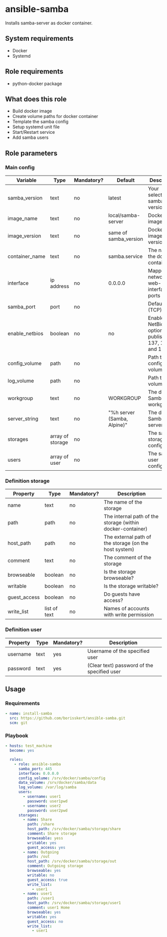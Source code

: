 # ansible-samba

Installs samba-server as docker container.

## System requirements

* Docker
* Systemd

## Role requirements

* python-docker package

## What does this role

* Build docker image
* Create volume paths for docker container
* Template the samba config
* Setup systemd unit file
* Start/Restart service
* Add samba users

## Role parameters

### Main config

| Variable      | Type | Mandatory? | Default | Description           |
|---------------|------|------------|---------|-----------------------|
| samba_version         | text | no | latest | Your selected samba version |
| image_name            | text | no | local/samba-server | Docker image name                                 |
| image_version         | text | no | same of samba_version | Docker image version                           |
| container_name        | text | no | samba.service                 | The name of the docker container       |
| interface             | ip address | no | 0.0.0.0                 | Mapped network for web-interface ports |
| samba_port            | port       | no | <empty>                 | Default port (TCP): 445                |
| enable_netbios        | boolean    | no | no                      | Enables NetBios option and publish ports 137, 138 and 138 |
| config_volume         | path       | no | <empty>                 | Path to config volume                  |
| log_volume            | path       | no | <empty>                 | Path to log volume                     |
| workgroup             | text       | no | WORKGROUP               | The default Samba workgroup            |
| server_string         | text       | no | "%h server (Samba, Alpine)" | The default Samba server string    |
| storages              | array of storage | no | <empty array>         | The samba storage configuration    |
| users                 | array of user    | no | <empty array>         | The samba user configuration       |

### Definition storage

| Property      | Type | Mandatory? | Description           |
|---------------|------|------------|-----------------------|
| name          | text | no         | The name of the storage |
| path          | path | no         | The internal path of the storage (within docker-container) |
| host_path     | path | no         | The external path of the storage (on the host system)      |
| comment       | text | no         | The comment of the storage                                 |
| browseable    | boolean | no      | Is the storage browseable?                                 |
| writable      | boolean | no      | Is the storage writable?                                   |
| guest_access  | boolean | no      | Do guests have access?                                     |
| write_list    | list of text | no | Names of accounts with write permission                    |

### Definition user

| Property      | Type | Mandatory? | Description           |
|---------------|------|------------|-----------------------|
| username      | text | yes        | Username of the specified user |
| password      | text | yes        | (Clear text) password of the specified user |

## Usage

### Requirements

```yaml
- name: install-samba
  src: https://github.com/borisskert/ansible-samba.git
  scm: git
```

### Playbook

```yaml
- hosts: test_machine
  become: yes

  roles:
    - role: ansible-samba
      samba_port: 445
      interface: 0.0.0.0
      config_volume: /srv/docker/samba/config
      data_volume: /srv/docker/samba/data
      log_volume: /var/log/samba
      users:
        - username: user1
          password: user1pwd
        - username: user2
          password: user2pwd
      storages:
        - name: Share
          path: /share
          host_path: /srv/docker/samba/storage/share
          comment: Share storage
          browseable: yess
          writable: yes
          guest_access: yes
        - name: Outgoing
          path: /out
          host_path: /srv/docker/samba/storage/out
          comment: Outgoing storage
          browseable: yes
          writable: no
          guest_access: true
          write_list:
            - user1
        - name: user1
          path: /user1
          host_path: /srv/docker/samba/storage/user1
          comment: user1 Home
          browseable: yes
          writable: yes
          guest_access: no
          write_list:
            - user1
```
